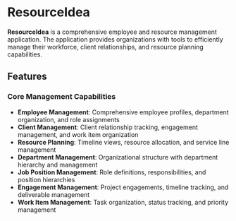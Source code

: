 # ResourceIdea

**ResourceIdea** is a comprehensive employee and resource management application. The application provides organizations with tools to efficiently manage their workforce, client relationships, and resource planning capabilities.

## Features

### Core Management Capabilities
- **Employee Management**: Comprehensive employee profiles, department organization, and role assignments
- **Client Management**: Client relationship tracking, engagement management, and work item organization
- **Resource Planning**: Timeline views, resource allocation, and service line management
- **Department Management**: Organizational structure with department hierarchy and management
- **Job Position Management**: Role definitions, responsibilities, and position hierarchies
- **Engagement Management**: Project engagements, timeline tracking, and deliverable management
- **Work Item Management**: Task organization, status tracking, and priority management
